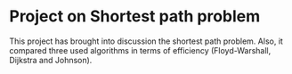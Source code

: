 # Project on Shortest path problem
This project has brought into discussion the shortest path problem. Also, it compared three used algorithms in terms of efficiency (Floyd-Warshall, Dijkstra and Johnson).
